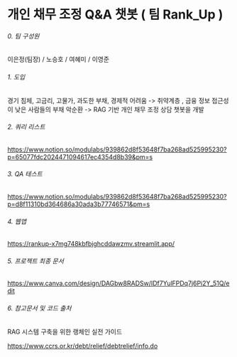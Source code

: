 # 개인 채무 조정 Q&A 챗봇 ( 팀 Rank_Up )
###### 0. 팀 구성원
이은정(팀장) / 노승호 / 여혜미 / 이영준

###### 1. 도입
경기 침체, 고금리, 고물가, 과도한 부채, 경제적 어려움 -> 취약계층 , 금융 정보 접근성이 낮은 사람들의 부채 악순환 -> RAG 기반 개인 채무 조정 상담 챗봇을 개발 

###### 2. 쿼리 리스트
https://www.notion.so/modulabs/939862d8f53648f7ba268ad525995230?p=65077fdc2024471094617ec4354d8b39&pm=s

###### 3. QA 테스트
https://www.notion.so/modulabs/939862d8f53648f7ba268ad525995230?p=d8f11310bd364686a30ada3b77746571&pm=s

###### 4. 웹앱
https://rankup-x7mg748kbfbjghcddawzmv.streamlit.app/

###### 5. 프로젝트 최종 문서
https://www.canva.com/design/DAGbw8RADSw/IDf7YulFPDq7j6Pi2Y_51Q/edit

###### 6. 참고문서 및 코드 출처

RAG 시스템 구축을 위한 랭체인 실전 가이드

https://www.ccrs.or.kr/debt/relief/debtrelief/info.do
